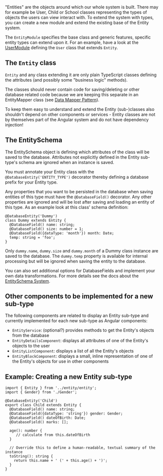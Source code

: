 "Entities" are the objects around which our whole system is built. There may for example be User, Child or School classes representing the types of objects the users can view interact with. To extend the system with types, you can create a new module and extend the existing base of the Entity system.

The `EntityModule` specifies the base class and generic features, specific entity types can extend upon it.
For an example, have a look at the [UserModule](https://github.com/NGO-DB/ndb-core/tree/master/src/app/user) defining the `User` class that extends `Entity`.



## The `Entity` class
`Entity` and any class extending it are only plain TypeScript classes defining the attributes (and possibly some "business logic" methods). 

The classes should never contain code for saving/deleting or other database related code because we are keeping this separate in an EntityMapper class (see [Data Mapper Pattern](https://en.wikipedia.org/wiki/Data_mapper_pattern)).

To keep them easy to understand and extend the Entity (sub-)classes also shouldn't depend on other components or services - Entity classes are not by themselves part of the Angular system and do not have dependency injection!


## The EntitySchema
The EntitySchema object is defining which attributes of the class will be saved to the database.
Attributes not explicitly defined in the Entity sub-type's schema are ignored when an instance is saved.

You must annotate your Entity class with the `@DatabaseEntity('ENTITY_TYPE')` decorator
thereby defining a database prefix for your Entity type.

Any properties that you want to be persisted in the database when saving entities of this type
must have the `@DatabaseField()` decorator.
Any other properties are ignored and will be lost after saving and loading an entity of this type.
As an example look at this class' schema definition:

    @DatabaseEntity('Dummy')
    class Dummy extends Entity {
      @DatabaseField() name: string;
      @DatabaseField() size: number = 1;
      @DatabaseField({dataType: 'month'}) month: Date;
      temp: string = 'foo';
    }

Only `dummy.name`, `dummy.size` and `dummy.month` of a Dummy class instance are saved to the database.
The `dummy.temp` property is available for internal processing but will be ignored when saving the entity to the database.

You can also set additional options for DatabaseFields and implement your own data transformations.
For more details see the docs about the [EntitySchema System](https://github.com/NGO-DB/ndb-core/wiki/EntitySchema-System).


## Other components to be implemented for a new sub-type
The following components are related to display an Entity sub-type and currently implemented for each new sub-type as Angular components:
* `EntityService`: (optional?) provides methods to get the Entity's objects from the database
* `EntityDetailsComponent`: displays all attributes of one of the Entity's objects to the user
* `EntityListComponent`: displays a list of all the Entity's objects
* `EntityBlockComponent`: displays a small, inline representation of one of the Entity's objects for use in other components



## Example: Creating a new Entity sub-type

```
import { Entity } from '../entity/entity';
import { Gender} from './Gender';

@DatabaseEntity('Child')
export class Child extends Entity {
  @DatabaseField() name: string;
  @DatabaseField({dataType: 'string'}) gender: Gender;
  @DatabaseField() dateOfBirth: Date;
  @DatabaseField() marks: [];

  age(): number {
     // calculate from this.dateOfBirth
  }

  // Override this to define a human-readable, textual summary of the instance
  toString(): string {
    return this.name + ' (' + this.age() + ')';
  }
}
```

